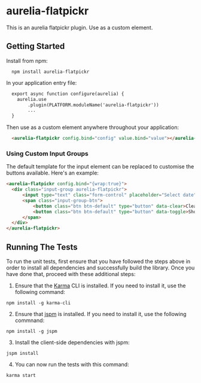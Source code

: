 # aurelia-flatpickr

This is an aurelia flatpickr plugin. Use as a custom element.

## Getting Started

Install from npm:

```shell
  npm install aurelia-flatpickr
  ```
In your application entry file:
```html
  export async function configure(aurelia) {
    aurelia.use
        .plugin(PLATFORM.moduleName('aurelia-flatpickr'))
        ...
  }
  ```

Then use as a custom element anywhere throughout your application:
```html
  <aurelia-flatpickr config.bind="config" value.bind="value"></aurelia-flatpickr>
  ```
### Using Custom Input Groups
The default template for the input element can be replaced to customise the buttons available. Here's an example:

```html
<aurelia-flatpickr config.bind="{wrap:true}">
  <div class="input-group aurelia-flatpickr">
      <input type="text" class="form-control" placeholder="Select date" data-input>
      <span class="input-group-btn">
          <button class="btn btn-default" type="button" data-clear>Clear</button>
          <button class="btn btn-default" type="button" data-toggle>Show</button>
      </span>
  </div>
</aurelia-flatpickr>
   ```
## Running The Tests

To run the unit tests, first ensure that you have followed the steps above in order to install all dependencies and successfully build the library. Once you have done that, proceed with these additional steps:

1. Ensure that the [Karma](http://karma-runner.github.io/) CLI is installed. If you need to install it, use the following command:

  ```shell
  npm install -g karma-cli
  ```
2. Ensure that [jspm](http://jspm.io/) is installed. If you need to install it, use the following commnand:

  ```shell
  npm install -g jspm
  ```
3. Install the client-side dependencies with jspm:

  ```shell
  jspm install
  ```

4. You can now run the tests with this command:

  ```shell
  karma start
  ```
